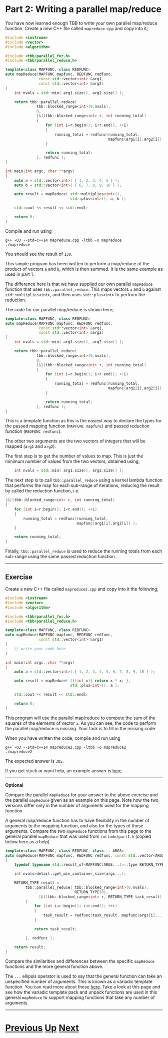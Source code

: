 # Part 2: Writing a parallel map/reduce

You have now learned enough TBB to write your own parallel map/reduce function. Create a new C++ file called `mapreduce.cpp` and copy into it;

```c++
#include <iostream>
#include <vector>
#include <algorithm>

#include <tbb/parallel_for.h>
#include <tbb/parallel_reduce.h>

template<class MAPFUNC, class REDFUNC>
auto mapReduce(MAPFUNC mapfunc, REDFUNC redfunc, 
               const std::vector<int> &arg1,
               const std::vector<int> &arg2)
{
    int nvals = std::min( arg1.size(), arg2.size() );

    return tbb::parallel_reduce(
              tbb::blocked_range<int>(0,nvals),
              0,
              [&](tbb::blocked_range<int> r, int running_total)
              {
                  for (int i=r.begin(); i<r.end(); ++i)
                  {
                      running_total = redfunc(running_total,
                                              mapfunc(arg1[i],arg2[i]) );
                  }

                  return running_total;
              }, redfunc );
}

int main(int argc, char **argv)
{
    auto a = std::vector<int>( { 1, 2, 3, 4, 5 } );
    auto b = std::vector<int>( { 6, 7, 8, 9, 10 } );

    auto result = mapReduce( std::multiplies<int>(), 
                             std::plus<int>(), a, b );

    std::cout << result << std::endl;

    return 0;
}
```

Compile and run using

```
g++ -O3 --std=c++14 mapreduce.cpp -ltbb -o mapreduce
./mapreduce
```

You should see the result of `130`.

This simple program has been written to perform a map/reduce of the product of vectors `a` and `b`, which is then summed. It is the same example as used in part 1.

The difference here is that we have supplied our own parallel `mapReduce` function that uses `tbb::parallel_reduce`. This maps vectors `a` and `b` against `std::multiplies<int>`, and then uses `std::plus<int>` to perform the reduction.

The code for our parallel map/reduce is shown here;

```c++
template<class MAPFUNC, class REDFUNC>
auto mapReduce(MAPFUNC mapfunc, REDFUNC redfunc, 
               const std::vector<int> &arg1,
               const std::vector<int> &arg2)
{
    int nvals = std::min( arg1.size(), arg2.size() );

    return tbb::parallel_reduce(
              tbb::blocked_range<int>(0,nvals),
              0,
              [&](tbb::blocked_range<int> r, int running_total)
              {
                  for (int i=r.begin(); i<r.end(); ++i)
                  {
                      running_total = redfunc(running_total,
                                              mapfunc(arg1[i],arg2[i]) );
                  }

                  return running_total;
              }, redfunc );
}
```

This is a template function as this is the easiest way to declare the types for the passed mapping function (`MAPFUNC mapfunc`) and passed reduction function (`REDFUNC redfunc`). 

The other two arguments are the two vectors of integers that will be mapped (`arg1` and `arg2`).

The first step is to get the number of values to map. This is just the minimum number of values from the two vectors, obtained using;

```c++
    int nvals = std::min( arg1.size(), arg2.size() );
```

The next step is to call `tbb::parallel_reduce` using a kernel lambda function that performs the map for each sub-range of iterations, reducing the result by called the reduction function, i.e.

```c++
[&](tbb::blocked_range<int> r, int running_total)
{
    for (int i=r.begin(); i<r.end(); ++i)
    {
        running_total = redfunc(running_total,
                                mapfunc(arg1[i],arg2[i]) );
    }

    return running_total;
}
```

Finally, `tbb::parallel_reduce` is used to reduce the running totals from each sub-range using the same passed reduction function.

***

## Exercise

Create a new C++ file called `mapreduce2.cpp` and copy into it the following;

```c++
#include <iostream>
#include <vector>
#include <algorithm>

#include <tbb/parallel_for.h>
#include <tbb/parallel_reduce.h>

template<class MAPFUNC, class REDFUNC>
auto mapReduce(MAPFUNC mapfunc, REDFUNC redfunc, 
               const std::vector<int> &arg1)
{
    // write your code here
}

int main(int argc, char **argv)
{
    auto a = std::vector<int>( { 1, 2, 3, 4, 5, 6, 7, 8, 9, 10 } );

    auto result = mapReduce( [](int x){ return x * x; }, 
                             std::plus<int>(), a );

    std::cout << result << std::endl;

    return 0;
}
```

This program will use the parallel map/reduce to compute the sum of the squares of the elements of vector `a`. As you can see, the code to perform the parallel map/reduce is missing. Your task is to fill in the missing code.

When you have written the code, compile and run using

```
g++ -O3 --std=c++14 mapreduce2.cpp -ltbb -o mapreduce2
./mapreduce2
```

The expected answer is `385`.

If you get stuck or want help, an example answer is [here](mapreduce_answer2.md)

*** 

**Optional**

Compare the parallel `mapReduce` for your answer to the above exercise and the parallel `mapReduce` given as an example on this page. Note how the two versions differ only in the number of arguments used for the mapping function.

A general map/reduce function has to have flexibility in the number of arguments to the mapping function, and also for the types of those arguments. Compare the two `mapReduce` functions from this page to the general parallel `mapReduce` that was used from `include/part1.h` (copied below here as a help).

```c++
template<class MAPFUNC, class REDFUNC, class... ARGS>
auto mapReduce(MAPFUNC mapfunc, REDFUNC redfunc, const std::vector<ARGS>&... args)
{
    typedef typename std::result_of<MAPFUNC(ARGS...)>::type RETURN_TYPE;

    int nvals=detail::get_min_container_size(args...);

    RETURN_TYPE result =
         tbb::parallel_reduce( tbb::blocked_range<int>(0,nvals),
                               RETURN_TYPE(0),
               [&](tbb::blocked_range<int> r, RETURN_TYPE task_result)
         {
             for (int i=r.begin(); i<r.end(); ++i)
             {
                 task_result = redfunc(task_result, mapfunc(args[i]...) );
             }

             return task_result;

         }, redfunc );

    return result;                               
}
```

Compare the similarities and differences between the specific `mapReduce` functions and the more general function above.

The `...` ellipsis operator is used to say that the general function can take an unspecified number of arguments. This is known as a variadic template function. You can read more about these [here](https://www.ibm.com/support/knowledgecenter/SSLTBW_2.1.0/com.ibm.zos.v2r1.cbclx01/variadic_templates.htm). Take a look at this page and see how the variadic template pack and unpack functions are used in this general `mapReduce` to support mapping functions that take any number of arguments.

***

# [Previous](parallel_reduce.md) [Up](README.md) [Next](whatnext.md)
